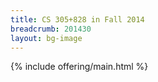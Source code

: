 ```yaml
---
title: CS 305+828 in Fall 2014
breadcrumb: 201430
layout: bg-image
---
```


{% include offering/main.html %}
